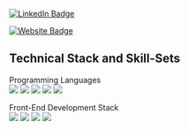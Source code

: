 
<!-- [![Braydon's GitHub Banner](./assets/GitHubHeader.png)](https://braydoncoyer.dev) -->


<!-- Social Badges -->
[![LinkedIn Badge](https://img.shields.io/badge/LinkedIn-Profile-informational?style=for-the-badge&logo=linkedin&logoColor=white&color=0D76A8)](https://www.linkedin.com/in/adnanalazad/)

[![Website Badge](https://img.shields.io/badge/LinkedIn-Profile-informational?style=for-the-badge&logo=linkedin&logoColor=white&color=0D76A8)](https://www.linkedin.com/in/adnanalazad/)


## Technical Stack and Skill-Sets
Programming Languages <br >
![](https://img.shields.io/badge/Code-Java-informational?style=for-the-badge&logo=java)
![](https://img.shields.io/badge/Code-Python-informational?style=for-the-badge&logo=python)
![](https://img.shields.io/badge/Code-C++-informational?style=for-the-badge&logo=c++)
![](https://img.shields.io/badge/Code-C#-informational?style=for-the-badge&logo=c-sharp)
![](https://img.shields.io/badge/Code-C-informational?style=for-the-badge&logo=c)


Front-End Development Stack <br/>
![](https://img.shields.io/badge/Code-React-informational?style=for-the-badge&logo=react)
![](https://img.shields.io/badge/Code-CSS3-informational?style=for-the-badge&logo=css3)
![](https://img.shields.io/badge/Code-HTML5-informational?style=for-the-badge&logo=html5)
![](https://img.shields.io/badge/Code-JavaScript|ES6-informational?style=for-the-badge&logo=javascript)
